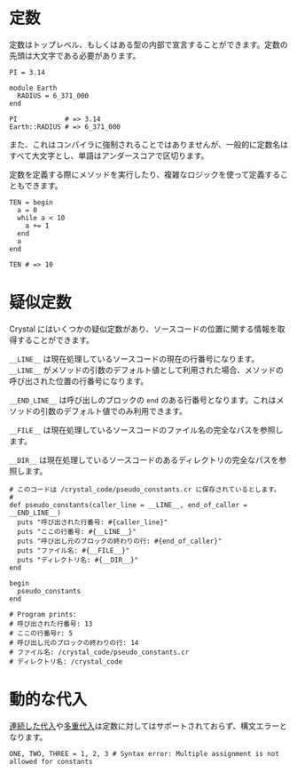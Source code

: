 # 定数

定数はトップレベル、もしくはある型の内部で宣言することができます。定数の先頭は大文字である必要があります。

```crystal
PI = 3.14

module Earth
  RADIUS = 6_371_000
end

PI            # => 3.14
Earth::RADIUS # => 6_371_000
```

また、これはコンパイラに強制されることではありませんが、一般的に定数名はすべて大文字とし、単語はアンダースコアで区切ります。

定数を定義する際にメソッドを実行したり、複雑なロジックを使って定義することもできます。

```crystal
TEN = begin
  a = 0
  while a < 10
    a += 1
  end
  a
end

TEN # => 10
```

# 疑似定数

Crystal にはいくつかの疑似定数があり、ソースコードの位置に関する情報を取得することができます。

`__LINE__` は現在処理しているソースコードの現在の行番号になります。`__LINE__` がメソッドの引数のデフォルト値として利用された場合、メソッドの呼び出された位置の行番号になります。

`__END_LINE__` は呼び出しのブロックの `end` のある行番号となります。これはメソッドの引数のデフォルト値でのみ利用できます。

`__FILE__` は現在処理しているソースコードのファイル名の完全なパスを参照します。

`__DIR__` は現在処理しているソースコードのあるディレクトリの完全なパスを参照します。

```crystal
# このコードは /crystal_code/pseudo_constants.cr に保存されているとします。
#
def pseudo_constants(caller_line = __LINE__, end_of_caller = __END_LINE__)
  puts "呼び出された行番号: #{caller_line}"
  puts "ここの行番号: #{__LINE__}"
  puts "呼び出し元のブロックの終わりの行: #{end_of_caller}"
  puts "ファイル名: #{__FILE__}"
  puts "ディレクトリ名: #{__DIR__}"
end

begin
  pseudo_constants
end

# Program prints:
# 呼び出された行番号: 13
# ここの行番号r: 5
# 呼び出し元のブロックの終わりの行: 14
# ファイル名: /crystal_code/pseudo_constants.cr
# ディレクトリ名: /crystal_code
```

# 動的な代入

[連続した代入](assignment.md#chained-assignment)や[多重代入](assignment.md#multiple-assignment)は定数に対してはサポートされておらず、構文エラーとなります。

```crystal
ONE, TWO, THREE = 1, 2, 3 # Syntax error: Multiple assignment is not allowed for constants
```
